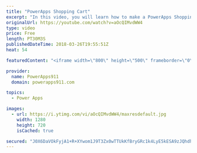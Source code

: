 ```yaml
---
title: "PowerApps Shopping Cart"
excerpt: "In this video, you will learn how to make a PowerApps Shopping Cart app. Not because you want to sell books but because it gives us the opportunity to explore some different behaviors and capabilities of PowerApps. Including:  * Collections * Forms * Text function for formatting currency * Collect function"
originalUrl: https://youtube.com/watch?v=aOcQIMvdWW4
type: video
price: Free
length: PT30M3S
publishedDateTime: 2018-03-26T19:55:51Z
heat: 54

featuredContent: "<iframe width=\"800\" height=\"500\" frameborder=\"0\" src=\"https://www.youtube.com/embed/aOcQIMvdWW4\" allow=\"accelerometer; autoplay; encrypted-media; gyroscope; picture-in-picture\" allowfullscreen></iframe>"

provider:
  name: PowerApps911
  domain: powerapps911.com

topics:
  - Power Apps

images:
  - url: https://i.ytimg.com/vi/aOcQIMvdWW4/maxresdefault.jpg
    width: 1280
    height: 720
    isCached: true

secured: "J0X6DaVOkFyjA1+R+XYwom1J9T3Zx0wTTUkKfBryGRc1k4LyE5kESA9zJQhdheyCWbGnTjjkmsVhJrX9nAX77ELuYMo59lZ5JCCsOnpq0EwdsWTyVF+MwUYi7ffUV317QAexpos8QsS+gcO6k09qN1Yq/Qh6HLyMs9moBmgLBvXuliEUVpktJ1rmVU443C4JlwjPfzvjhBVy/Izt54BAH/01tAcOsa3hHqNONVGOGUqrrAreNJCh9Ql1Egbufyvhjktz5yrQCON979dk/sGdPVhr5YQ/xxyMSy9kfjqgRY/CfcOIOukQC0APQ1gqLBfz1oRxiP+y4e7Tqf2JTpIF7stf3x7WKFGTvl7GXBEwfPPq+nwnLQoKUL3mrz6EjH1KeHXhn1ckCEa03fVWJt4pDA==;/FtSam10yr935gw0yKO/cA=="
---
```



